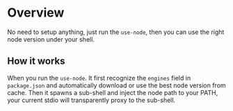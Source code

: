 # Overview

No need to setup anything, just run the `use-node`, then you can use the right node version under your shell.

## How it works

When you run the `use-node`. It first recognize the `engines` field in `package.json` and automatically download or use the best node version from cache.
Then it spawns a sub-shell and inject the node path to your PATH, your current stdio will transparently proxy to the sub-shell.
